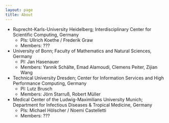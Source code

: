 ```yaml
---
layout: page
title: About
---
```


- Ruprecht-Karls-University Heidelberg; Interdisciplinary Center for Scientific Computing, Germany
  - PIs: Ullrich Koethe / Frederik Graw
  - Members: ???
- University of Bonn; Faculty of Mathematics and Natural Sciences, Germany
  - PI: Jan Hasenauer
  - Members: Yannik Schälte, Emad Alamoudi, Clemens Peiter, Zijian Wang
- Technical University Dresden; Center for Information Services and High Performance Computing, Germany
  - PI: Lutz Brusch
  - Members: Jörn Starruß, Robert Müller
- Medical Center of the Ludwig-Maximilians University Munich; Department for Infectious Diseases & Tropical Medicine, Germany
  - PIs: Michael Hölscher / Noemi Castelletti
  - Members: ???